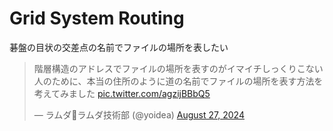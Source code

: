 # Grid System Routing

碁盤の目状の交差点の名前でファイルの場所を表したい

<blockquote class="twitter-tweet"><p lang="ja" dir="ltr">階層構造のアドレスでファイルの場所を表すのがイマイチしっくりこない人のために、本当の住所のように道の名前でファイルの場所を表す方法を考えてみました <a href="https://t.co/agzijBBbQ5">pic.twitter.com/agzijBBbQ5</a></p>&mdash; ラムダ🥒ラムダ技術部 (@yoidea) <a href="https://twitter.com/yoidea/status/1828440779037253776?ref_src=twsrc%5Etfw">August 27, 2024</a></blockquote>
